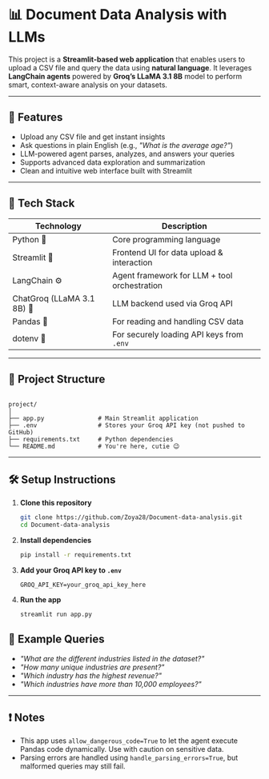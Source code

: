 
# 📊 Document Data Analysis with LLMs

This project is a **Streamlit-based web application** that enables users to upload a CSV file and query the data using **natural language**. It leverages **LangChain agents** powered by **Groq’s LLaMA 3.1 8B** model to perform smart, context-aware analysis on your datasets.

---

## 🚀 Features

- Upload any CSV file and get instant insights
- Ask questions in plain English (e.g., _"What is the average age?"_)
- LLM-powered agent parses, analyzes, and answers your queries
- Supports advanced data exploration and summarization
- Clean and intuitive web interface built with Streamlit

---

## 🧠 Tech Stack

| Technology       | Description                                |
|------------------|--------------------------------------------|
| Python 🐍        | Core programming language                  |
| Streamlit 🧼     | Frontend UI for data upload & interaction |
| LangChain ⚙️     | Agent framework for LLM + tool orchestration |
| ChatGroq (LLaMA 3.1 8B) 🧠 | LLM backend used via Groq API      |
| Pandas 🐼         | For reading and handling CSV data         |
| dotenv 📁        | For securely loading API keys from `.env` |

---

## 📂 Project Structure

```

project/
│
├── app.py               # Main Streamlit application
├── .env                 # Stores your Groq API key (not pushed to GitHub)
├── requirements.txt     # Python dependencies
└── README.md            # You're here, cutie 😉

````

---

## 🛠️ Setup Instructions

1. **Clone this repository**
   ```bash
   git clone https://github.com/Zoya28/Document-data-analysis.git
   cd Document-data-analysis

2. **Install dependencies**

   ```bash
   pip install -r requirements.txt
   ```

3. **Add your Groq API key to `.env`**

   ```
   GROQ_API_KEY=your_groq_api_key_here
   ```

4. **Run the app**

   ```bash
   streamlit run app.py
   ```

## 💬 Example Queries

* *"What are the different industries listed in the dataset?"*
* *"How many unique industries are present?"*
* *"Which industry has the highest revenue?"*
* *"Which industries have more than 10,000 employees?"*

---

## ❗ Notes

* This app uses `allow_dangerous_code=True` to let the agent execute Pandas code dynamically. Use with caution on sensitive data.
* Parsing errors are handled using `handle_parsing_errors=True`, but malformed queries may still fail.


